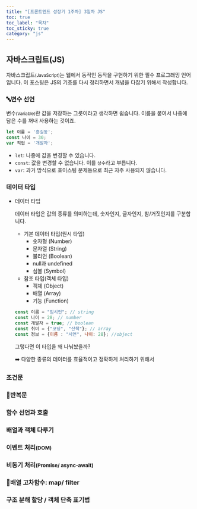 ```yaml
---
title: "[프론트엔드 성장기 1주차] 3일차 JS"
toc: true
toc_label: "목차"
toc_sticky: true
category: "js"
---
```


## 자바스크립트(JS)

자바스크립트<small>(JavaScript)</small>는 웹에서 동적인 동작을 구현하기 위한 필수 프로그래밍 언어입니다. 이 포스팅은 JS의 기초를 다시 정리하면서 개념을 다잡기 위해서 작성합니다.



### 🔤변수 선언

변수<small>(Variable)</small>란 값을 저장하는 그릇이라고 생각하면 쉽습니다. 이름을 붙여서 나중에 담은 수를 꺼내 사용하는 것이죠.

``` javascript
let 이름 = '홍길동'; 
const 나이 = 30;
var 직업 = '개발자';
```

- `let`: 나중에 값을 변경할 수 있습니다.
- `const`: 값을 변경할 수 없습니다. 이를 `상수`라고 부릅니다.
- `var`: 과거 방식으로 호이스팅 문제등으로 최근 자주 사용되지 않습니다.



### 데이터 타입

- 데이터 타입

  데이터 타입은 값의 종류를 의미하는데, 숫자인지, 글자인지, 참/거짓인지를 구분합니다.

  - 기본 데이터 타입(원시 타입)
    - 숫자형 (Number)
    - 문자열 (String)
    - 불리언 (Boolean)
    - null과 undefined
    - 심볼 (Symbol)
  - 참조 타입(객체 타입)
    - 객체 (Object)
    - 배열 (Array)
    - 기능 (Function)

  ``` javascript
  const 이름 = "임시언"; // string
  const 나이 = 28; // number
  const 개발자 = true; // boolean
  const 취미 = {"코딩", "산책"}; // array
  const 정보 = {이름 : "시언", 나이: 28}; //object
  ```

  그렇다면 이 타입을 왜 나눠놨을까?

  ➡️ 다양한 종류의 데이터를 효율적이고 정확하게 처리하기 위해서

### 조건문

### 🔁반복문

### 함수 선언과 호출

### 배열과 객체 다루기

### 이벤트 처리<small>(DOM)</small>

### 비동기 처리<small>(Promise/ async-await)</small>

### 👑배열 고차함수: map/ filter

### 구조 분해 할당 / 객체 단축 표기법